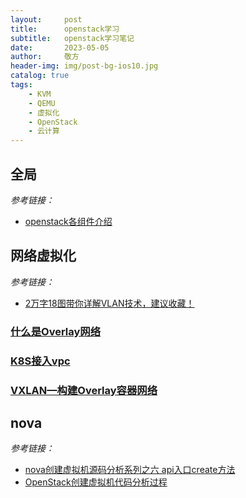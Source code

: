 ```yaml
---
layout:     post
title:      openstack学习
subtitle:   openstack学习笔记
date:       2023-05-05
author:     敬方
header-img: img/post-bg-ios10.jpg
catalog: true
tags:
    - KVM
    - QEMU
    - 虚拟化
    - OpenStack
    - 云计算
---
```


## 全局
_参考链接：_

- [openstack各组件介绍](https://xstarcd.github.io/wiki/Cloud/Openstack_modeule_introduce.html)

## 网络虚拟化

_参考链接：_

- [2万字18图带你详解VLAN技术，建议收藏！](https://zhuanlan.zhihu.com/p/384845768)

### [什么是Overlay网络](https://info.support.huawei.com/info-finder/encyclopedia/zh/Overlay%E7%BD%91%E7%BB%9C.html)

### [K8S接入vpc](https://zhuanlan.zhihu.com/p/687139864)

### [VXLAN—构建Overlay容器网络](https://smartkeyerror.com/VXLAN)



## nova

_参考链接：_

- [nova创建虚拟机源码分析系列之六 api入口create方法](https://www.cnblogs.com/goldsunshine/p/7717694.html)
- [OpenStack创建虚拟机代码分析过程](https://blog.csdn.net/mr1jie/article/details/103260996)
